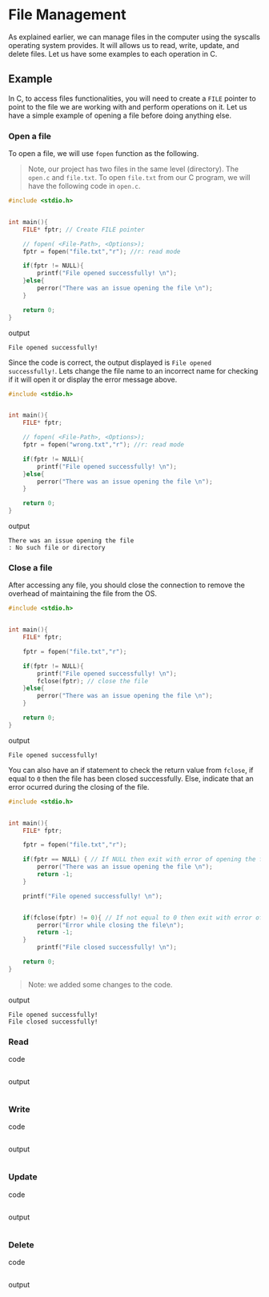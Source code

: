 # File Management 
As explained earlier, we can manage files in the computer using the syscalls operating system provides. It will allows us to read, write, update, and delete files. Let us have some examples to each operation in C. 


## Example
In C, to access files functionalities, you will need to create a `FILE` pointer to point to the file we are working with and perform operations on it. Let us have a simple example of opening a file before doing anything else. 

### Open a file
To open a file, we will use `fopen` function as the following. 
> Note, our project has two files in the same level (directory). The `open.c` and `file.txt`. To open `file.txt` from our C program, we will have the following code in `open.c`.
```c
#include <stdio.h>


int main(){
    FILE* fptr; // Create FILE pointer

    // fopen( <File-Path>, <Options>);
    fptr = fopen("file.txt","r"); //r: read mode

    if(fptr != NULL){
        printf("File opened successfully! \n");
    }else{
        perror("There was an issue opening the file \n");
    }

    return 0;
}
```

output
```
File opened successfully!
```
Since the code is correct, the output displayed is `File opened successfully!`. Lets change the file name to an incorrect name for checking if it will open it or display the error message above.

```c
#include <stdio.h>


int main(){
    FILE* fptr;

    // fopen( <File-Path>, <Options>);
    fptr = fopen("wrong.txt","r"); //r: read mode

    if(fptr != NULL){
        printf("File opened successfully! \n");
    }else{
        perror("There was an issue opening the file \n");
    }

    return 0;
}
```
output
```
There was an issue opening the file 
: No such file or directory
```

### Close a file 
After accessing any file, you should close the connection to remove the overhead of maintaining the file from the OS.

```c
#include <stdio.h>


int main(){
    FILE* fptr;

    fptr = fopen("file.txt","r");

    if(fptr != NULL){
        printf("File opened successfully! \n");
        fclose(fptr); // close the file
    }else{
        perror("There was an issue opening the file \n");
    }

    return 0;
}
```

output
```
File opened successfully!
```

You can also have an if statement to check the return value from `fclose`, if equal to `0` then the file has been closed successfully. Else, indicate that an error ocurred during the closing of the file.

```c
#include <stdio.h>


int main(){
    FILE* fptr;

    fptr = fopen("file.txt","r");

    if(fptr == NULL) { // If NULL then exit with error of opening the file.
        perror("There was an issue opening the file \n");
        return -1;
    }

    printf("File opened successfully! \n");


    if(fclose(fptr) != 0){ // If not equal to 0 then exit with error of closing the file.
        perror("Error while closing the file\n");
        return -1;
    }
        printf("File closed successfully! \n");

    return 0;
}

```
> Note: we added some changes to the code.

output
```
File opened successfully! 
File closed successfully!
```

### Read 

code
```c
```

output
```
```

### Write

code
```c
```

output
```
```

### Update
code
```c
```

output
```
```


### Delete

code
```c
```

output
```
```